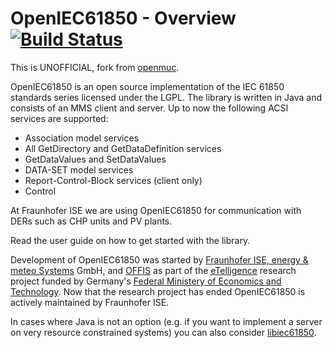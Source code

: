 # OpenIEC61850 - Overview [![Build Status](https://travis-ci.org/gythialy/openiec61850.svg)](https://travis-ci.org/gythialy/openiec61850)

This is UNOFFICIAL, fork from [openmuc](http://www.openmuc.org/index.php?id=35).

OpenIEC61850 is an open source implementation of the IEC 61850 standards series licensed under the LGPL. The library is written in Java and consists of an MMS client and server. Up to now the following ACSI services are supported:
 
- Association model services
- All GetDirectory and GetDataDefinition services
- GetDataValues and SetDataValues
- DATA-SET model services
- Report-Control-Block services (client only)
- Control

At Fraunhofer ISE we are using OpenIEC61850 for communication with DERs such as CHP units and PV plants.

Read the user guide on how to get started with the library. 

Development of OpenIEC61850 was started by [Fraunhofer ISE, energy & meteo Systems](http://www.ise.fraunhofer.de/en) GmbH, and [OFFIS](http://www.offis.de/en/start.html) as part of the [eTelligence](http://www.etelligence.de/etelligence.php) research project funded by Germany's [Federal Ministery of Economics and Technology](http://www.bmwi.de/en/). Now that the research project has ended OpenIEC61850 is actively maintained by Fraunhofer ISE.

In cases where Java is not an option (e.g. if you want to implement a server on very resource constrained systems) you can also consider [libiec61850](http://libiec61850.com/).